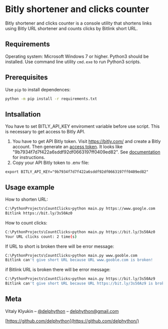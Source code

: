 # Bitly shortener and clicks counter

Bitly shortener and clicks counter is a console utility that shortens links using Bitly URL shortener and counts clicks by Bitlink short URL.

## Requirements

Operating system: Microsoft Windows 7 or higher. Python3 should be installed. Use command line utility `cmd.exe` to run Python3 scripts.

## Prerequisites

Use `pip` to install dependences:
```bash
python -m pip install -r requirements.txt
```

## Intsallation
You have to set BITLY_API_KEY enviroment variable before use script. This is necessary to get access to Bitly API.

1. You have to get API Bitly token. Visit https://bitly.com/ and create a Bitly account. Then generate an [access token](https://bitly.is/accesstoken). It looks like "9b7934f7d7f422a6sddf92df0663197ff0409ed82". See [documentation](https://dev.bitly.com/) for instructions.
2. Copy your API Bitly token to .env file:
```
export BITLY_API_KEY="9b7934f7d7f422a6sddf92df0663197ff0409ed82"
```

## Usage example

How to shorten URL:
```sh
C:\PythonProjects\CountClicks>python main.py https://www.google.com
Bitlink https://bit.ly/3s50Az0
```

How to count clicks:
```sh
C:\PythonProjects\CountClicks>python main.py https://bit.ly/3s50Az0
Your URL clicks count: 2 time(s)
```
If URL to short is broken there will be error message:

```sh
C:\PythonProjects\CountClicks>python main.py www.gooble.com
Bitlink can't give short URL because URL www.gooble.com is broken!
```
if Bitlink URL is broken there will be error message:

```sh
C:\PythonProjects\CountClicks>python main.py https://bit.ly/3s50Az9
Bitlink can't give short URL because URL https://bit.ly/3s50Az9 is broken!
```

## Meta

Vitaly Klyukin – [@delphython](https://t.me/delphython) – [delphython@gmail.com](mailto:delphython@gmail.com)

[https://github.com/delphython](https://github.com/delphython/)
